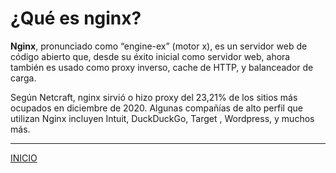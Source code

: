 #  ¿Qué es nginx?

**Nginx**, pronunciado como “engine-ex” (motor x), es un servidor web de código abierto que, desde su éxito inicial como servidor web, ahora también es usado como proxy inverso, cache de HTTP, y balanceador de carga.

Según Netcraft, nginx sirvió o hizo proxy del 23,21% de los sitios más ocupados en diciembre de 2020. Algunas compañías de alto perfil que utilizan Nginx incluyen   Intuit, DuckDuckGo, Target , Wordpress, y muchos más.


---

[INICIO](https://github.com/estebancr1993/nginx)
